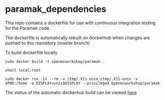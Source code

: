 # paramak_dependencies
This repo contains a dockerfile for use with continuous integration testing for the Paramak code.

The dockerfile is automatically rebuilt on dockerhub when changes are pushed to this repository (master branch)

To build dockerfile locally

```
sudo docker build -t openmcworkshop/paramak . 

xhost local:root

sudo docker run -it --rm -v /tmp/.X11-unix:/tmp/.X11-unix -v $PWD:/home -e DISPLAY=unix$DISPLAY --privileged openmcworkshop/paramak
```
The status of the automatic dockerhub build can be viewed [here](https://hub.docker.com/repository/docker/openmcworkshop/paramak_dependencies/general)
